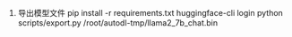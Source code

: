 1. 导出模型文件
pip install -r requirements.txt
huggingface-cli login
python scripts/export.py /root/autodl-tmp/llama2_7b_chat.bin